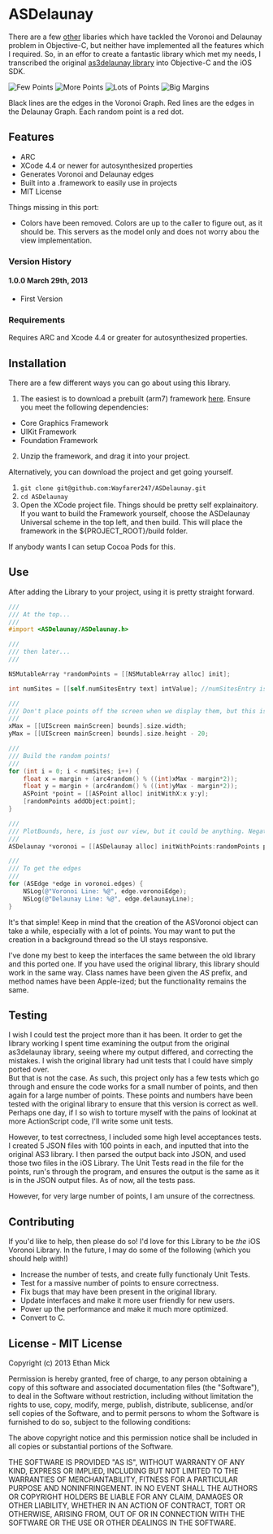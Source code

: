 # ASDelaunay #

There are a few [other](https://github.com/czgarrett/delaunay-ios) libaries which have tackled the Voronoi and Delaunay problem in Objective-C, but neither have implemented all the features which I required. So, in an effor to create a fantastic library which met my needs, I transcribed the original [as3delaunay library](http://nodename.github.com/as3delaunay/) into Objective-C and the iOS SDK.

![Few Points](http://f.cl.ly/items/3R1Q0A0K0r21333u3S3i/Screen%20Shot%202013-03-27%20at%2010.53.44%20PM.png)
![More Points](http://f.cl.ly/items/2V0W3w0O2j192r1U0K3a/Screen%20Shot%202013-03-27%20at%2010.53.15%20PM.png)
![Lots of Points](http://f.cl.ly/items/0o301S2w0M3s2a1f2L23/Screen%20Shot%202013-03-27%20at%2010.54.37%20PM.png)
![Big Margins](http://f.cl.ly/items/0P0R3b0c37080p3p2U1g/Screen%20Shot%202013-03-27%20at%2011.11.59%20PM.png)

Black lines are the edges in the Voronoi Graph. Red lines are the edges in the Delaunay Graph. Each random point is a red dot.

## Features ##

* ARC
* XCode 4.4 or newer for autosynthesized properties
* Generates Voronoi and Delaunay edges
* Built into a .framework to easily use in projects
* MIT License

Things missing in this port:
 * Colors have been removed. Colors are up to the caller to figure out, as it should be. This servers as the model only and does not worry abou the view implementation.

### Version History ###

#### 1.0.0 March 29th, 2013 ####
* First Version


### Requirements ###
Requires ARC and Xcode 4.4 or greater for autosynthesized properties.

## Installation ##

There are a few different ways you can go about using this library.

1. The easiest is to download a prebuilt (arm7) framework [here](http://cl.ly/301U1G1M2m0B). Ensure you meet the following dependencies:
 * Core Graphics Framework
 * UIKit Framework
 * Foundation Framework
2. Unzip the framework, and drag it into your project.

Alternatively, you can download the project and get going yourself.  
1. `git clone git@github.com:Wayfarer247/ASDelaunay.git`  
2. `cd ASDelaunay`  
3. Open the XCode project file. Things should be pretty self explainaitory. If you want to build the Framework yourself, choose the ASDelaunay Universal scheme in the top left, and then build. This will place the framework in the ${PROJECT_ROOT}/build folder.  

If anybody wants I can setup Cocoa Pods for this.


## Use ##

After adding the Library to your project, using it is pretty straight forward.

```objective-c
///
/// At the top...
///
#import <ASDelaunay/ASDelaunay.h>

///
/// then later...
///

NSMutableArray *randomPoints = [[NSMutableArray alloc] init];

int numSites = [[self.numSitesEntry text] intValue]; //numSitesEntry is a text field to input how many Points to Make

///
/// Don't place points off the screen when we display them, but this is just for displaying purposes
///
xMax = [[UIScreen mainScreen] bounds].size.width;
yMax = [[UIScreen mainScreen] bounds].size.height - 20;

///
/// Build the random points!
///
for (int i = 0; i < numSites; i++) {
    float x = margin + (arc4random() % ((int)xMax - margin*2));
    float y = margin + (arc4random() % ((int)yMax - margin*2));
    ASPoint *point = [[ASPoint alloc] initWithX:x y:y];
    [randomPoints addObject:point];
}

///
/// PlotBounds, here, is just our view, but it could be anything. Negative numbers are fine.
///
ASDelaunay *voronoi = [[ASDelaunay alloc] initWithPoints:randomPoints plotBounds:CGRectMake(0, 0, xMax, yMax)];

///
/// To get the edges
///
for (ASEdge *edge in voronoi.edges) {
    NSLog(@"Voronoi Line: %@", edge.voronoiEdge);
    NSLog(@"Delaunay Line: %@", edge.delaunayLine);
}

```

It's that simple! Keep in mind that the creation of the ASVoronoi object can take a while, especially with a lot of points. You may want to put the creation in a background thread so the UI stays responsive.

I've done my best to keep the interfaces the same between the old library and this ported one. If you have used the original library, this library should work in the same way. Class names have been given the *AS* prefix, and method names have been Apple-ized; but the functionality remains the same.

## Testing ##
I wish I could test the project more than it has been. It order to get the library working I spent time examining the output from the original as3delaunay library, seeing where my output differed, and correcting the mistakes. I wish the original library had unit tests that I could have simply ported over.  
But that is not the case. As such, this project only has a few tests which go through and ensure the code works for a small number of points, and then again for a large number of points. These points and numbers have been tested with the original library to ensure that this version is correct as well.  
Perhaps one day, if I so wish to torture myself with the pains of lookinat at more ActionScript code, I'll write some unit tests.

However, to test correctness, I included some high level acceptances tests. I created 5 JSON files with 100 points in each, and inputted that into the original AS3 library. I then parsed the output back into JSON, and used those two files in the iOS Library. The Unit Tests read in the file for the points, run's through the program, and ensures the output is the same as it is in the JSON output files. As of now, all the tests pass.

However, for very large number of points, I am unsure of the correctness.

## Contributing ##
If you'd like to help, then please do so! I'd love for this Library to be *the* iOS Voronoi Library. In the future, I may do some of the following (which you should help with!)
* Increase the number of tests, and create fully functionaly Unit Tests.
* Test for a massive number of points to ensure correctness.
* Fix bugs that may have been present in the original library.
* Update interfaces and make it more user friendly for new users.
* Power up the performance and make it much more optimized.
* Convert to C.


## License - MIT License ##

Copyright (c) 2013 Ethan Mick

Permission is hereby granted, free of charge, to any person obtaining a copy of this software and associated documentation files (the "Software"), to deal in the Software without restriction, including without limitation the rights to use, copy, modify, merge, publish, distribute, sublicense, and/or sell copies of the Software, and to permit persons to whom the Software is furnished to do so, subject to the following conditions:

The above copyright notice and this permission notice shall be included in all copies or substantial portions of the Software.

THE SOFTWARE IS PROVIDED "AS IS", WITHOUT WARRANTY OF ANY KIND, EXPRESS OR IMPLIED, INCLUDING BUT NOT LIMITED TO THE WARRANTIES OF MERCHANTABILITY, FITNESS FOR A PARTICULAR PURPOSE AND NONINFRINGEMENT. IN NO EVENT SHALL THE AUTHORS OR COPYRIGHT HOLDERS BE LIABLE FOR ANY CLAIM, DAMAGES OR OTHER LIABILITY, WHETHER IN AN ACTION OF CONTRACT, TORT OR OTHERWISE, ARISING FROM, OUT OF OR IN CONNECTION WITH THE SOFTWARE OR THE USE OR OTHER DEALINGS IN THE SOFTWARE.
